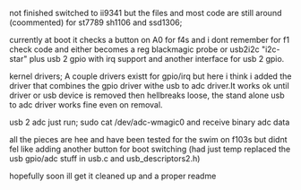 not finished switched to ii9341 but the files and most code are still around (coommented) for st7789 sh1106 and ssd1306;

currently at boot it checks a button on A0 for f4s and i dont remember for f1 check code and
either becomes a reg blackmagic probe or usb2i2c "i2c-star" plus usb 2 gpio with irq support and another interface for usb 2 gpio.

kernel drivers;
A couple drivers existt for gpio/irq but here i think i added the driver that combines the gpio driver withe usb to adc driver.It works ok until driver or usb device is removed then hellbreaks loose, the stand alone usb to adc driver  works fine even on removal.

usb 2 adc 
just run;
sudo cat /dev/adc-wmagic0
and receive binary adc data

all the pieces are hee and have been tested for the swim on f103s but didnt fel like adding another button for boot switching (had just temp  replaced the usb gpio/adc stuff in usb.c and usb_descriptors2.h)

hopefully soon ill get it cleaned up and a proper readme
